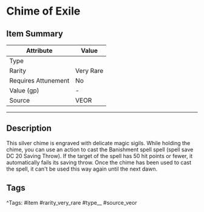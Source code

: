 # Chime of Exile

## Item Summary

| Attribute            | Value                        |
|----------------------|------------------------------|
| Type                 |   |
| Rarity               | Very Rare             |
| Requires Attunement  | No                |
| Value (gp)           | -    |
| Source               | VEOR |

---

## Description

This silver chime is engraved with delicate magic sigils. While holding the chime, you can use an action to cast the Banishment spell spell (spell save DC 20 Saving Throw). If the target of the spell has 50 hit points or fewer, it automatically fails its saving throw. Once the chime has been used to cast the spell, it can't be used this way again until the next dawn.

## Tags

^Tags: #item #rarity_very_rare #type__ #source_veor